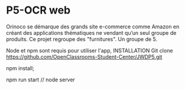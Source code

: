 # P5-OCR web 

Orinoco se démarque des grands site e-commerce comme Amazon en créant des applications thématiques ne vendant qu’un seul groupe de produits. Ce projet regroupe des "furnitures". Un groupe de 5.

Node et npm sont requis pour utiliser l'app,
INSTALLATION
  Git clone https://github.com/OpenClassrooms-Student-Center/JWDP5.git

  npm install; 

  npm run start // node server 

